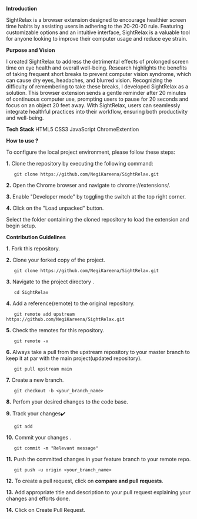 **Introduction**

SightRelax is a browser extension designed to encourage healthier screen time habits by assisting users in adhering to the 20-20-20 rule. Featuring customizable options and an intuitive interface, SightRelax is a valuable tool for anyone looking to improve their computer usage and reduce eye strain.

**Purpose and Vision**

I created SightRelax to address the detrimental effects of prolonged screen time on eye health and overall well-being. Research highlights the benefits of taking frequent short breaks to prevent computer vision syndrome, which can cause dry eyes, headaches, and blurred vision.
Recognizing the difficulty of remembering to take these breaks, I developed SightRelax as a solution. This browser extension sends a gentle reminder after 20 minutes of continuous computer use, prompting users to pause for 20 seconds and focus on an object 20 feet away. With SightRelax, users can seamlessly integrate healthful practices into their workflow, ensuring both productivity and well-being.

**Tech Stack**
HTML5 CSS3 JavaScript ChromeExtention

**How to use ?**

To configure the local project environment, please follow these steps:

**1.** Clone the repository by executing the following command:

       git clone https://github.com/NegiKareena/SightRelax.git

**2.** Open the Chrome browser and navigate to chrome://extensions/.

**3.** Enable "Developer mode" by toggling the switch at the top right corner.

**4.** Click on the "Load unpacked" button.

Select the folder containing the cloned repository to load the extension and begin setup.

**Contribution Guidelines** 

**1.** Fork this repository.

**2.** Clone your forked copy of the project.

       git clone https://github.com/NegiKareena/SightRelax.git
 
**3.** Navigate to the project directory .

       cd SightRelax
       
**4.** Add a reference(remote) to the original repository.

       git remote add upstream https://github.com/NegiKareena/SightRelax.git
       
**5.** Check the remotes for this repository.

       git remote -v
       
**6.** Always take a pull from the upstream repository to your master branch to keep it at par with the main project(updated repository).

       git pull upstream main
       
**7.** Create a new branch.

       git checkout -b <your_branch_name>
       
**8.** Perfom your desired changes to the code base.

**9.** Track your changes:heavy_check_mark: 

       git add 
       
**10.** Commit your changes .

       git commit -m "Relevant message"
       
**11.** Push the committed changes in your feature branch to your remote repo.

       git push -u origin <your_branch_name>
       
**12.** To create a pull request, click on **compare and pull requests**.

**13.** Add appropriate title and description to your pull request explaining your changes and efforts done.

**14.** Click on Create Pull Request.




